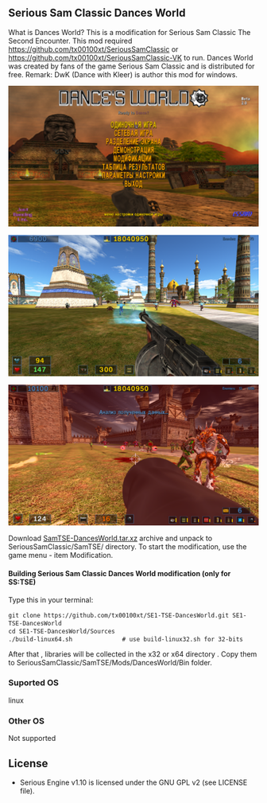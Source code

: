 ## Serious Sam Classic Dances World

What is Dances World?
This is a modification for Serious Sam Classic The Second Encounter. 
This mod required https://github.com/tx00100xt/SeriousSamClassic or https://github.com/tx00100xt/SeriousSamClassic-VK to run.
Dances World was created by fans of the game Serious Sam Classic and is distributed for free.
Remark:  DwK (Dance with Kleer) is author this mod for windows.

![DW1](https://raw.githubusercontent.com/tx00100xt/SE1-TSE-DancesWorld/main/Images/dw-1.png)

![DW2](https://raw.githubusercontent.com/tx00100xt/SE1-TSE-DancesWorld/main/Images/dw-2.png)

![DW3](https://raw.githubusercontent.com/tx00100xt/SE1-TSE-DancesWorld/main/Images/dw-3.png)


Download [SamTSE-DancesWorld.tar.xz] archive and unpack to  SeriousSamClassic/SamTSE/ directory.
To start the modification, use the game menu - item Modification.

#### Building Serious Sam Classic Dances World modification (only for SS:TSE)

Type this in your terminal:

```
git clone https://github.com/tx00100xt/SE1-TSE-DancesWorld.git SE1-TSE-DancesWorld
cd SE1-TSE-DancesWorld/Sources
./build-linux64.sh              # use build-linux32.sh for 32-bits
```
After that , libraries will be collected in the x32 or x64 directory . 
Copy them to SeriousSamClassic/SamTSE/Mods/DancesWorld/Bin folder.

### Suported OS
linux

### Other OS
Not supported

License
-------

* Serious Engine v1.10 is licensed under the GNU GPL v2 (see LICENSE file).


[SamTSE-DancesWorld.tar.xz]: https://drive.google.com/file/d/1xeYqsrqEBNBbowZ39uPrQjlipifcZRRR/view?usp=sharing "Serious Sam Classic DancesWorld Mod"

